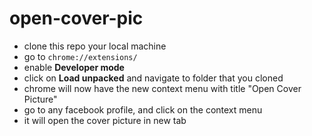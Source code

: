# open-cover-pic
- clone this repo your local machine
- go to `chrome://extensions/`
- enable **Developer mode**
- click on **Load unpacked** and navigate to folder that you cloned
- chrome will now have the new context menu with title "Open Cover Picture"
- go to any facebook profile, and click on the context menu
- it will open the cover picture in new tab